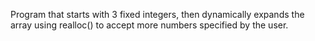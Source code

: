 Program that starts with 3 fixed integers, then dynamically expands the array using realloc() to accept more numbers specified by the user.
